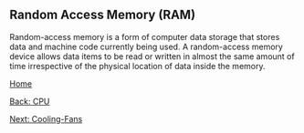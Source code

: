 ## Random Access Memory (RAM)
Random-access memory is a form of computer data storage that stores data and machine code currently being used. A random-access memory device allows data items to be read or written in almost the same amount of time 
irrespective of the physical location of data inside the memory.

[Home](README.md)

[Back: CPU](CPU.md)

[Next: Cooling-Fans](Cooling-Fans.md)

